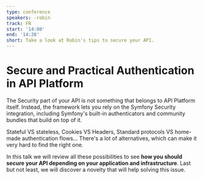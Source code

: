 ```yaml
---
type: conference
speakers: -robin
track: FR
start: '14:00'
end: '14:20'
short: Take a look at Robin's tips to secure your API.
---
```


# Secure and Practical Authentication in API Platform

The Security part of your API is not something that belongs to API Platform itself.
Instead, the framework lets you rely on the Symfony Security integration, including Symfony's built-in authenticators and community bundles that build on top of it.

Stateful VS stateless, Cookies VS Headers, Standard protocols VS home-made authentication flows...
There's a lot of alternatives, which can make it very hard to find the right one.

In this talk we will review all these possibilities to see **how you should secure your API depending on your application and infrastructure**. Last but not least, we will discover a novelty that will help solving this issue.


